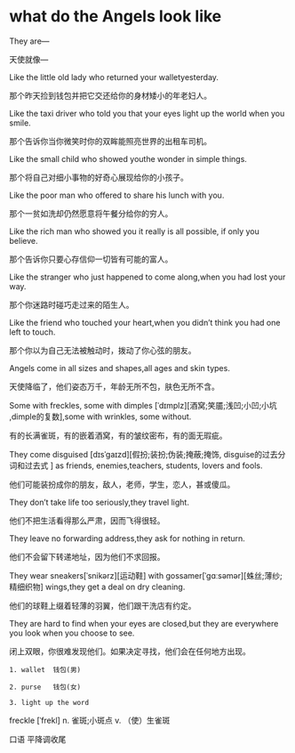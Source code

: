 what do the Angels look like
===

They are—

天使就像—

Like the little old lady who returned your walletyesterday.

那个昨天捡到钱包并把它交还给你的身材矮小的年老妇人。

Like the taxi driver who told you that your eyes light up the world when you smile.

那个告诉你当你微笑时你的双眸能照亮世界的出租车司机。

Like the small child who showed youthe wonder in simple things.

那个将自己对细小事物的好奇心展现给你的小孩子。

Like the poor man who offered to share his lunch with you.

那个一贫如洗却仍然愿意将午餐分给你的穷人。

Like the rich man who showed you it really is all possible, if only you believe.

那个告诉你只要心存信仰一切皆有可能的富人。

Like the stranger who just happened to come along,when you had lost your way.

那个你迷路时碰巧走过来的陌生人。

Like the friend who touched your heart,when you didn’t think you had one left to touch.

那个你以为自己无法被触动时，拨动了你心弦的朋友。

Angels come in all sizes and shapes,all ages and skin types.

天使降临了，他们姿态万千，年龄无所不包，肤色无所不含。

Some with freckles, some with dimples [ˈdɪmplz][酒窝;笑靥;浅凹;小凹;小坑
,dimple的复数],some with wrinkles, some without.

有的长满雀斑，有的嵌着酒窝，有的皱纹密布，有的面无瑕疵。

They come disguised [dɪsˈɡaɪzd][假扮;装扮;伪装;掩蔽;掩饰, disguise的过去分词和过去式
] as friends, enemies,teachers, students, lovers and fools.

他们可能装扮成你的朋友，敌人，老师，学生，恋人，甚或傻瓜。

They don’t take life too seriously,they travel light.

他们不把生活看得那么严肃，因而飞得很轻。

They leave no forwarding address,they ask for nothing in return.

他们不会留下转递地址，因为他们不求回报。

They wear sneakers[ˈsnikərz][运动鞋] with gossamer[ˈɡɑːsəmər][蛛丝;薄纱;精细织物] wings,they get a deal on dry cleaning.

他们的球鞋上缀着轻薄的羽翼，他们跟干洗店有约定。

They are hard to find when your eyes are closed,but they are everywhere you look when you choose to see.

闭上双眼，你很难发现他们。如果决定寻找，他们会在任何地方出现。

```` 
1. wallet  钱包(男) 

2. purse   钱包(女)

3. light up the word

````

freckle [ˈfrekl]   n. 雀斑;小斑点 v. （使）生雀斑

口语 平降调收尾